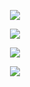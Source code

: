 

<p align="center"

![](https://64.media.tumblr.com/2e9e606bb52ce479b368ac8786fba7fe/3c38fdb34f2ef6ef-56/s1280x1920/e0b7a0d42b4898de749fc1db35fd820e3321f65b.pnj)

</p>

<p align="center"

![](https://file.garden/Zm-rK-jl3x2Hb48C/CLORINDE)

</p>

<p align="center"

[<img src="https://www.simpleimageresizer.com/_uploads/photos/86c05ca0/68747470733a2f2f36342e6d656469612e74756d626c722e636f6d2f65363465363231353638666632343265373366663036326238363536316363382f336333386664623334663265663665662d65392f73343030783630302f3866383762666238316333366466303831_2_optimized.png">](https://discord.gg/MkrmKTYc)

</p>

<p align="center"

[<img src="https://file.garden/Zm-rK-jl3x2Hb48C/blinkiesCafe-qm.gif">](https://rentry.co/MouthsArtwork)

</p>
